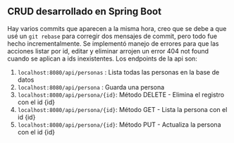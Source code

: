 ## CRUD desarrollado en Spring Boot

Hay varios commits que aparecen a la misma hora, creo que se debe a que usé un `git rebase` para corregir dos mensajes de commit, pero todo fue hecho incrementalmente.
Se implementó manejo de errores para que las acciones listar por id, editar y eliminar arrojen un error 404 not found cuando se aplican a ids inexistentes.
Los endpoints de la api son:

1. `localhost:8080/api/personas`  : Lista todas las personas en la base de datos
2. `localhost:8080/api/persona` : Guarda una persona
3. `localhost:8080/api/persona/{id}`:  Método DELETE - Elimina el registro con el id {id}
4. `localhost:8080/api/persona/{id}`: Método GET - Lista la persona con el id {id}
5. `localhost:8080/api/persona/{id}`: Método PUT - Actualiza la persona con el id {id}

